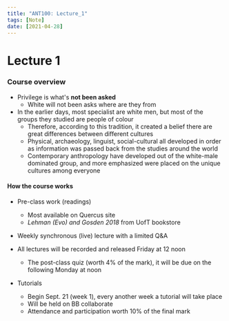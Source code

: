 ```yaml
---
title: "ANT100: Lecture_1"
tags: [Note]
date: [2021-04-28]
---
```


#  Lecture 1

### Course overview
- Privilege is what's **not been asked**
    - White will not been asks where are they from
- In the earlier days, most specialist are white men, but most of the groups they studied are people of colour
    - Therefore, according to this tradition, it created a belief there are great differences between different cultures
    - Physical, archaeology, linguist, social-cultural all developed in order as information was passed back from the studies around the world
    - Contemporary anthropology have developed out of the white-male dominated group, and more emphasized were placed on the unique cultures among everyone


#### How the course works
- Pre-class work (readings)
    - Most available on Quercus site
    - *Lehman (Evo) and Gosden 2018* from UofT bookstore
- Weekly synchronous (live) lecture with a limited Q&A
- All lectures will be recorded and released Friday at 12 noon
    - The post-class quiz (worth 4% of the mark), it will be due on the following Monday at noon


- Tutorials
    - Begin Sept. 21 (week 1), every another week a tutorial will take place
    - Will be held on BB collaborate
    - Attendance and participation worth 10% of the final mark
